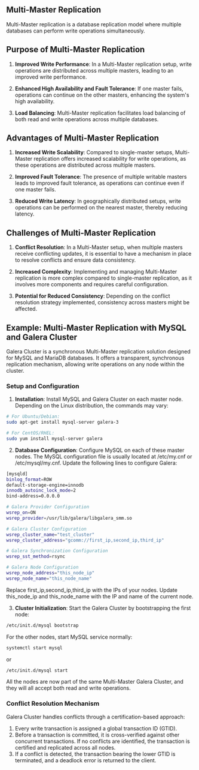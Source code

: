 ## Multi-Master Replication
Multi-Master replication is a database replication model where multiple databases can perform write operations simultaneously. 

## Purpose of Multi-Master Replication

1. **Improved Write Performance**: In a Multi-Master replication setup, write operations are distributed across multiple masters, leading to an improved write performance.

2. **Enhanced High Availability and Fault Tolerance**: If one master fails, operations can continue on the other masters, enhancing the system's high availability.

3. **Load Balancing**: Multi-Master replication facilitates load balancing of both read and write operations across multiple databases.

## Advantages of Multi-Master Replication

1. **Increased Write Scalability**: Compared to single-master setups, Multi-Master replication offers increased scalability for write operations, as these operations are distributed across multiple masters.

2. **Improved Fault Tolerance**: The presence of multiple writable masters leads to improved fault tolerance, as operations can continue even if one master fails.

3. **Reduced Write Latency**: In geographically distributed setups, write operations can be performed on the nearest master, thereby reducing latency.

## Challenges of Multi-Master Replication

1. **Conflict Resolution**: In a Multi-Master setup, when multiple masters receive conflicting updates, it is essential to have a mechanism in place to resolve conflicts and ensure data consistency.

2. **Increased Complexity**: Implementing and managing Multi-Master replication is more complex compared to single-master replication, as it involves more components and requires careful configuration.

3. **Potential for Reduced Consistency**: Depending on the conflict resolution strategy implemented, consistency across masters might be affected.

## Example: Multi-Master Replication with MySQL and Galera Cluster

Galera Cluster is a synchronous Multi-Master replication solution designed for MySQL and MariaDB databases. It offers a transparent, synchronous replication mechanism, allowing write operations on any node within the cluster.

### Setup and Configuration

1. **Installation**: Install MySQL and Galera Cluster on each master node. Depending on the Linux distribution, the commands may vary:

```bash
# For Ubuntu/Debian:
sudo apt-get install mysql-server galera-3

# For CentOS/RHEL:
sudo yum install mysql-server galera
```

2. **Database Configuration**: Configure MySQL on each of these master nodes. The MySQL configuration file is usually located at /etc/my.cnf or /etc/mysql/my.cnf. Update the following lines to configure Galera:

```bash
[mysqld]
binlog_format=ROW
default-storage-engine=innodb
innodb_autoinc_lock_mode=2
bind-address=0.0.0.0

# Galera Provider Configuration
wsrep_on=ON
wsrep_provider=/usr/lib/galera/libgalera_smm.so

# Galera Cluster Configuration
wsrep_cluster_name="test_cluster"
wsrep_cluster_address="gcomm://first_ip,second_ip,third_ip"

# Galera Synchronization Configuration
wsrep_sst_method=rsync

# Galera Node Configuration
wsrep_node_address="this_node_ip"
wsrep_node_name="this_node_name"
```

Replace first_ip,second_ip,third_ip with the IPs of your nodes. Update this_node_ip and this_node_name with the IP and name of the current node.

3. **Cluster Initialization**: Start the Galera Cluster by bootstrapping the first node:

```bash
/etc/init.d/mysql bootstrap
```

For the other nodes, start MySQL service normally:

```bash
systemctl start mysql
```

or

```bash
/etc/init.d/mysql start
```

All the nodes are now part of the same Multi-Master Galera Cluster, and they will all accept both read and write operations.

### Conflict Resolution Mechanism

Galera Cluster handles conflicts through a certification-based approach:

1. Every write transaction is assigned a global transaction ID (GTID).
2. Before a transaction is committed, it is cross-verified against other concurrent transactions. If no conflicts are identified, the transaction is certified and replicated across all nodes.
3. If a conflict is detected, the transaction bearing the lower GTID is terminated, and a deadlock error is returned to the client.
